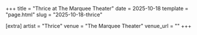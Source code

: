 +++
title = "Thrice at The Marquee Theater"
date = 2025-10-18
template = "page.html"
slug = "2025-10-18-thrice"

[extra]
artist = "Thrice"
venue = "The Marquee Theater"
venue_url = ""
+++
